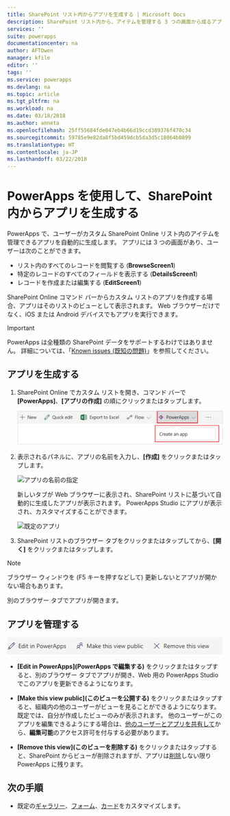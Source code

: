 ```yaml
---
title: SharePoint リスト内からアプリを生成する | Microsoft Docs
description: SharePoint リスト内から、アイテムを管理する 3 つの画面から成るアプリを生成します。SharePoint サイトはオンプレミスとクラウドのどちらにあってもかまいません。
services: ''
suite: powerapps
documentationcenter: na
author: AFTOwen
manager: kfile
editor: ''
tags: ''
ms.service: powerapps
ms.devlang: na
ms.topic: article
ms.tgt_pltfrm: na
ms.workload: na
ms.date: 03/18/2018
ms.author: anneta
ms.openlocfilehash: 25ff55684fde047eb4b66d19ccd389376f470c34
ms.sourcegitcommit: 59785e9e82da8f5bd459dcb5da3d5c18064b0899
ms.translationtype: HT
ms.contentlocale: ja-JP
ms.lasthandoff: 03/22/2018
---
```

# <a name="generate-an-app-from-within-sharepoint-using-powerapps"></a>PowerApps を使用して、SharePoint 内からアプリを生成する

PowerApps で、ユーザーがカスタム SharePoint Online リスト内のアイテムを管理できるアプリを自動的に生成します。 アプリには 3 つの画面があり、ユーザーは次のことができます。

* リスト内のすべてのレコードを閲覧する (**BrowseScreen1**)
* 特定のレコードのすべてのフィールドを表示する (**DetailsScreen1**)
* レコードを作成または編集する (**EditScreen1**)

SharePoint Online コマンド バーからカスタム リストのアプリを作成する場合、アプリはそのリストのビューとして表示されます。 Web ブラウザーだけでなく、iOS または Android デバイスでもアプリを実行できます。

> [!IMPORTANT]
> PowerApps は全種類の SharePoint データをサポートするわけではありません。 詳細については、「[Known issues (既知の問題)](connections/connection-sharepoint-online.md#known-issues)」を参照してください。

## <a name="generate-an-app"></a>アプリを生成する
1. SharePoint Online でカスタム リストを開き、コマンド バーで **[PowerApps]**、**[アプリの作成]** の順にクリックまたはタップします。

    ![アプリを作成する](./media/generate-app-from-sharepoint-list-interface/generate-new-app.png)

2. 表示されるパネルに、アプリの名前を入力し、**[作成]** をクリックまたはタップします。

    ![アプリの名前の指定](./media/generate-app-from-sharepoint-list-interface/app-name.png)

    新しいタブが Web ブラウザーに表示され、SharePoint リストに基づいて自動的に生成したアプリが表示されます。 PowerApps Studio にアプリが表示され、カスタマイズすることができます。

    ![既定のアプリ](./media/generate-app-from-sharepoint-list-interface/default-app.png)  
3. SharePoint リストのブラウザー タブをクリックまたはタップしてから、**[開く]** をクリックまたはタップします。

> [!NOTE]
> ブラウザー ウィンドウを (F5 キーを押すなどして) 更新しないとアプリが開かない場合もあります。

別のブラウザー タブでアプリが開きます。

## <a name="manage-the-app"></a>アプリを管理する
![コマンド バー](./media/generate-app-from-sharepoint-list-interface/command-bar.png)

* **[Edit in PowerApps]\(PowerApps で編集する)** をクリックまたはタップすると、別のブラウザー タブでアプリが開き、Web 用の PowerApps Studio でこのアプリを更新できるようになります。

* **[Make this view public]\(このビューを公開する)** をクリックまたはタップすると、組織内の他のユーザーがビューを見ることができるようになります。 既定では、自分が作成したビューのみが表示されます。 他のユーザーがこのアプリを編集できるようにする場合は、[他のユーザーとアプリを共有して](share-app.md)から、**編集可能**のアクセス許可を付与する必要があります。

* **[Remove this view]\(このビューを削除する)** をクリックまたはタップすると、SharePoint からビューが削除されますが、アプリは[削除](delete-app.md)しない限り PowerApps に残ります。

## <a name="next-steps"></a>次の手順
* 既定の[ギャラリー](customize-layout-sharepoint.md)、[フォーム](customize-forms-sharepoint.md)、[カード](customize-card.md)をカスタマイズします。
